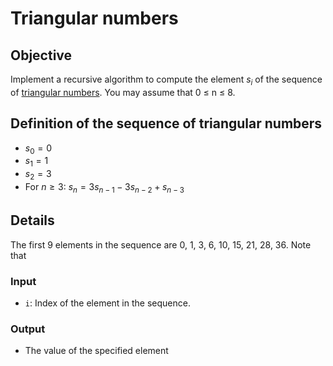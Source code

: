 # Triangular numbers

## Objective
Implement a recursive algorithm to compute the element $s_i$ of the sequence
of [triangular numbers](https://en.wikipedia.org/wiki/Triangular_number).
You may assume that 0 ≤ n ≤ 8.

## Definition of the sequence of triangular numbers
- $s_0 = 0$
- $s_1 = 1$
- $s_2 = 3$
- For $n \ge 3$: $s_n = 3s_{n-1} - 3s_{n-2} + s_{n-3}$

## Details
The first 9 elements in the sequence are 0, 1, 3, 6, 10, 15, 21, 28, 36.
Note that 

### Input
- `i`: Index of the element in the sequence.

### Output
- The value of the specified element
